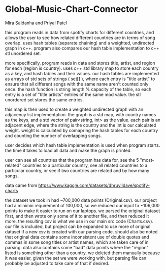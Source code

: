 # Global-Music-Chart-Connector
Mira Saldanha and Priyal Patel

this program reads in data from spotify charts for different countries, and allows the user to see how related different countries are in terms of song overlap. uses hash tables (separate chaining) and a weighted, undirected graph in c++. program also compares our hash table implementation to c++ stl unordered set.

more specifically, program reads in data and stores title, artist, and region for each (region is country). uses c++ std library map to store each country as a key, and hash tables and their values. our hash tables are implemented as arrays of std sets of strings ( set[] ), where each entry is "title artist" to ensure that all different songs with the same name aren't counted only once. the hash function is string length % capacity of the table, so each entry is a set of "title artists" entries of the same mod value. the stl unordered set stores the same entries.

this map is then used to create a weighted undirected graph with an adjacency list implementation. the graph is a std map, with country names as the keys, and a std vector of pair<string, int> as the value. each pair is an adjacent edge, where the string is the country and the int is our calculated weight. weight is calculated by comapring the hash tables for each country and counting the number of overlapping songs.

user decides which hash table implementation is used when program starts. the time it takes to load all data and make the graph is printed.

user can see all countries that the program has data for, see the 5 "most-related" countries to a particular country, see all related countries to a particular country, or see if two countries are related and by how many songs.

data came from https://www.kaggle.com/datasets/dhruvildave/spotify-charts

the dataset we took in had ~700,000 data points (Original.csv). our project had a minimin requirement of 100,000, so we reduced our input to ~106,000 points to make it easier to run on our laptops. we parsed the original dataset first, and then wrote only some of it to another file, and then reduced it more. the resulting csv is what we use in our main src code (Charts.csv). our file is included, but project can be expanded to use more of original dataset if a new csv is created with our parsing code. should also be noted that original data contains some inconsistent use of double quotes and commas in some song titles or artist names, which are taken care of in parsing. data also contains some "bad" data points where the "region" listed is something other than a country. we deleted them manually because it was easier, given the set we were working with, but parsing file can probably be adjusted to take care of that if desired.
